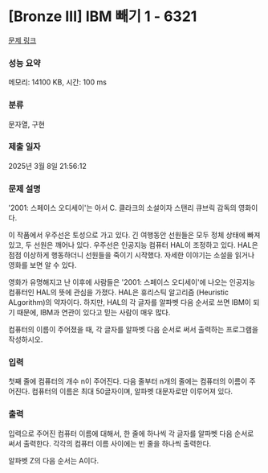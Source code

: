 # [Bronze III] IBM 빼기 1 - 6321 

[문제 링크](https://www.acmicpc.net/problem/6321) 

### 성능 요약

메모리: 14100 KB, 시간: 100 ms

### 분류

문자열, 구현

### 제출 일자

2025년 3월 8일 21:56:12

### 문제 설명

<p>'2001: 스페이스 오디세이'는 아서 C. 클라크의 소설이자 스탠리 큐브릭 감독의 영화이다.</p>

<p>이 작품에서 우주선은 토성으로 가고 있다. 긴 여행동안 선원들은 모두 정체 상태에 빠져있고, 두 선원은 깨어나 있다. 우주선은 인공지능 컴퓨터 HAL이 조정하고 있다. HAL은 점점 이상하게 행동하더니 선원들을 죽이기 시작했다. 자세한 이야기는 소설을 읽거나 영화를 보면 알 수 있다.</p>

<p>영화가 유명해지고 난 이후에 사람들은 '2001: 스페이스 오디세이'에 나오는 인공지능 컴퓨터인 HAL의 뜻에 관심을 가졌다. HAL은 휴리스틱 알고리즘 (Heuristic ALgorithm)의 약자이다. 하지만, HAL의 각 글자를 알파벳 다음 순서로 쓰면 IBM이 되기 때문에, IBM과 연관이 있다고 믿는 사람이 매우 많다.</p>

<p>컴퓨터의 이름이 주어졌을 때, 각 글자를 알파벳 다음 순서로 써서 출력하는 프로그램을 작성하시오.</p>

### 입력 

 <p>첫째 줄에 컴퓨터의 개수 n이 주어진다. 다음 줄부터 n개의 줄에는 컴퓨터의 이름이 주어진다. 컴퓨터의 이름은 최대 50글자이며, 알파벳 대문자로만 이루어져 있다.</p>

### 출력 

 <p>입력으로 주어진 컴퓨터 이름에 대해서, 한 줄에 하나씩 각 글자를 알파벳 다음 순서로 써서 출력한다. 각각의 컴퓨터 이름 사이에는 빈 줄을 하나씩 출력한다.</p>

<p>알파벳 Z의 다음 순서는 A이다.</p>

